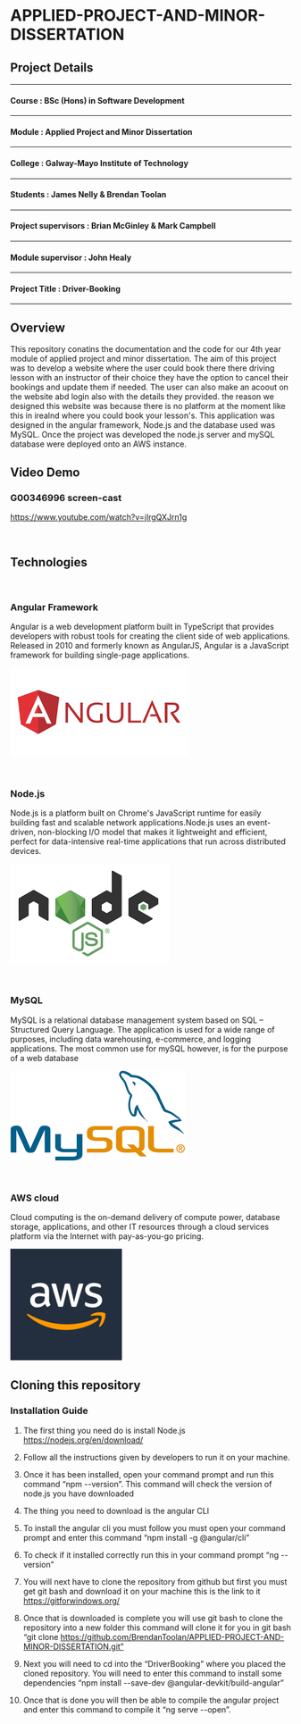 # APPLIED-PROJECT-AND-MINOR-DISSERTATION

## Project Details
----------------------------------------------
#### Course : BSc (Hons) in Software Development
----------------------------------------------
#### Module : Applied Project and Minor Dissertation
----------------------------------------------
#### College : Galway-Mayo Institute of Technology
----------------------------------------------
#### Students :            James Nelly & Brendan Toolan
----------------------------------------------
#### Project supervisors : Brian McGinley & Mark Campbell
----------------------------------------------
#### Module supervisor :   John Healy
----------------------------------------------
#### Project Title :       Driver-Booking
----------------------------------------------

## Overview 
This repository conatins the documentation and the code for our 4th year module of applied project and minor dissertation. 
The aim of this project was to develop a website where the user could book there there driving lesson with an instructor of their choice
they have the option to cancel their bookings and update them if needed. The user can also make an acoout on the website abd login also with the details they provided.
the reason we designed this website was because there is no platform at the moment like this in irealnd where you could book your lesson's.
This application was designed in the angular framework, Node.js and the database used was MySQL. Once the project was 
developed the node.js server and mySQL database were deployed onto an AWS instance.
<br />

## Video Demo

### G00346996 screen-cast
https://www.youtube.com/watch?v=jIrgQXJrn1g


<br />


## Technologies
<br />

### Angular Framework

Angular is a web development platform built in TypeScript that provides developers with robust tools for creating the client 
side of web applications. Released in 2010 and formerly known as AngularJS, 
Angular is a JavaScript framework for building single-page applications.

![angular Logo](/images/angular.png)

<br />

### Node.js

Node.js is a platform built on Chrome's JavaScript runtime for easily building fast and scalable network applications.Node.js 
uses an event-driven, non-blocking I/O model that makes it lightweight and efficient, 
perfect for data-intensive real-time applications that run across distributed devices.

![node.js Logo](/images/node.png)

<br />

### MySQL

MySQL is a relational database management system based on SQL – Structured Query Language. 
The application is used for a wide range of purposes, including data warehousing, e-commerce, and logging applications. 
The most common use for mySQL however, is for the purpose of a web database

![mysql Logo](/images/mysql.png)

<br />

### AWS cloud
Cloud computing is the on-demand delivery of compute power, database storage, applications, and other IT 
resources through a cloud services platform via the Internet with pay-as-you-go pricing.

![aws Logo](/images/aws.png)




## Cloning this repository

### Installation Guide

1. The first thing you need do is install Node.js
https://nodejs.org/en/download/

2. Follow all the instructions given by developers to run it on your machine.

3. Once it has been installed, open your command prompt and run this command “npm --version”. 
This command will check the version of node.js  you have downloaded

4. The thing you need to download is the angular CLI

5. To install the angular cli you must follow you must open your command prompt and enter this command  “npm install -g @angular/cli”

6. To check if it installed correctly run this in your command prompt  “ng --version”

7. You will next have to clone the repository from github but first you must get git bash  and download it on your machine this is the link to it
https://gitforwindows.org/

8. Once that is downloaded is complete you will use git bash to clone the repository into a new folder this command will clone it for you in git bash 
“git clone https://github.com/BrendanToolan/APPLIED-PROJECT-AND-MINOR-DISSERTATION.git”

9. Next you will need to cd into the “DriverBooking” where you placed the cloned repository. 
You will need to enter this command to install some dependencies “npm install --save-dev @angular-devkit/build-angular”

10. Once that is done you will then be able to compile the angular project and enter this command to compile it “ng serve --open”.








